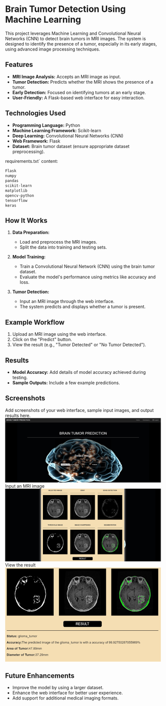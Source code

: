 # Brain Tumor Detection Using Machine Learning

This project leverages Machine Learning and Convolutional Neural Networks (CNN) to detect brain tumors in MRI images. The system is designed to identify the presence of a tumor, especially in its early stages, using advanced image processing techniques.

## Features

- **MRI Image Analysis:** Accepts an MRI image as input.
- **Tumor Detection:** Predicts whether the MRI shows the presence of a tumor.
- **Early Detection:** Focused on identifying tumors at an early stage.
- **User-Friendly:** A Flask-based web interface for easy interaction.

## Technologies Used

- **Programming Language:** Python
- **Machine Learning Framework:** Scikit-learn
- **Deep Learning:** Convolutional Neural Networks (CNN)
- **Web Framework:** Flask
- **Dataset:** Brain tumor dataset (ensure appropriate dataset preprocessing).

requirements.txt` content:

```
Flask
numpy
pandas
scikit-learn
matplotlib
opencv-python
tensorflow
keras
```
## How It Works

1. **Data Preparation:**
   - Load and preprocess the MRI images.
   - Split the data into training and testing sets.

2. **Model Training:**
   - Train a Convolutional Neural Network (CNN) using the brain tumor dataset.
   - Evaluate the model's performance using metrics like accuracy and loss.

3. **Tumor Detection:**
   - Input an MRI image through the web interface.
   - The system predicts and displays whether a tumor is present.

## Example Workflow

1. Upload an MRI image using the web interface.
2. Click on the "Predict" button.
3. View the result (e.g., "Tumor Detected" or "No Tumor Detected").

## Results

- **Model Accuracy:** Add details of model accuracy achieved during testing.
- **Sample Outputs:** Include a few example predictions.

## Screenshots

Add screenshots of your web interface, sample input images, and output results here.
![home](screenshot/home.png)
Input an MRI image 
![mri](screenshot/processed.png)
View the result
![result](screenshot/result.png)

## Future Enhancements

- Improve the model by using a larger dataset.
- Enhance the web interface for better user experience.
- Add support for additional medical imaging formats.
